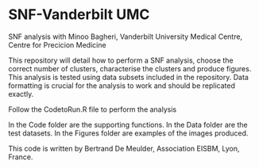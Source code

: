 # SNF-Vanderbilt UMC
SNF analysis with Minoo Bagheri, Vanderbilt University Medical Centre, Centre for Precicion Medicine

This repository will detail how to perform a SNF analysis, choose the correct number of clusters, characterise the clusters and produce figures.
This analysis is tested using data subsets included in the repository. Data formatting is crucial for the analysis to work and should be replicated exactly.

Follow the CodetoRun.R file to perform the analysis

In the Code folder are the supporting functions.
In the Data folder are the test datasets.
In the Figures folder are examples of the images produced. 

This code is written by Bertrand De Meulder, Association EISBM, Lyon, France. 
